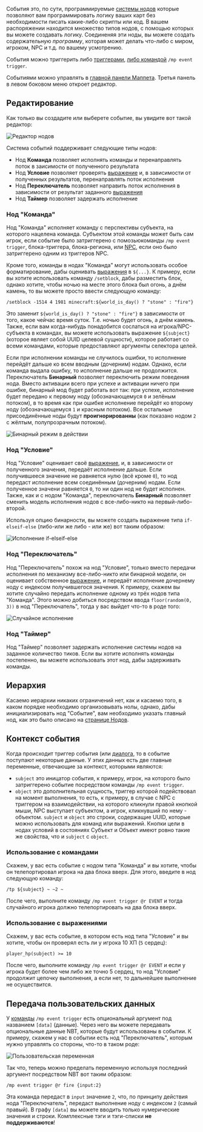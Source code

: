 События это, по сути, программируемые [системы нодов](./Ноды.md) которые позволяют вам программировать логику ваших карт без необходимости писать какие-либо скрипты или код. В вашем распоряжении находится множество типов нодов, с помощью которых вы можете создавать логику. Соединеняя эти ноды, вы можете создать содержательную *программу*, которая может делать что-либо с миром, игроком, NPC и т.д. по вашему усмотрению.

События можно триггерить либо [триггерами](./Триггер.md), [либо командой](./Команды.md#команды-событий) `/mp event trigger`.

Событиями можно управлять в [главной панели Маппета](./Главная-панель-Маппета.md). Третья панель в левом боковом меню откроет редактор.

## Редактирование

Как только вы создадите или выберете событие, вы увидите вот такой редактор:

![Редактор нодов](https://i.imgur.com/A5iJmJf.png)

Система событий поддерживает следующие типы нодов:

* Нод **Команда** позволяет исполнять команды и перенаправлять поток в заисимости от полученного результата
* Нод **Условие** позволяет проверять [выражение](./Выражения.md) и, в зависимости от полученных результатов, перенаправлять поток исполнения
* Нод **Переключатель** позволяет направить поток исполнения в зависимости от результат заданного [выражения](./Выражения.md)
* Нод **Таймер** позволяет задержать исполнение

### Нод "Команда"

Нод "Команда" исполняет команду с перспективы субъекта, на которого нацелена команда. Субъектом этой команды может быть сам игрок, если событие было затриггерено с помозьюкоманды `/mp event trigger`, блока-триггера, блока-региона, или [NPC](./NPC.md), если оно было затриггерено одним из триггеров NPC.

Кроме того, команды в нодах "Команда" могут использовать особое форматирование, дабы оценивать [выражения](./Выражения.md) в `${...}`. К примеру, если вы хотите использовать команду `/setblock`, дабы разместить блок, однако хотите, чтобы ночью на месте этого блока был огонь, а днём камень, то вы можете просто ввести следующую команду:

```
/setblock -1514 4 1981 minecraft:${world_is_day() ? "stone" : "fire"}
```

Это заменит `${world_is_day() ? "stone" : "fire"}` в зависимости от того, какое чейчас время суток. Т.е. ночью будет огонь, а днём камень. Также, если вам когда-нибудь понадобится сослаться на игрока/NPC-субъекта в командах, вы можете использовать выражение `${subject}` (которое являет собой UUID целевой сущности), которое работает со всеми командами, которые предоставляют аргументы селектора целей.

Если при исполнении команды не случилось ошибки, то исполнение перейдёт дальше ко всем вводным (дочерним) нодам. Однако, если команда выдала ошибку, то исполнение дальше не продолжится. Переключатель **Бинарный** позволяет переключить режим поведения нода. Вместо активации всего при успехе и активации ничего при ошибке, бинарный мод будет работать вот так: при успехе, исполнение будет передано к первому ноду (обозначающемуся `0` и зелёным потоком), в то время как при ошибке исполнение перейдёт ко второму ноду (обозначающемуся `1` и красным потоком). Все остальные присоединённые ноды будут **проигнорированны** (как показано нодом `2` с жёлтым, полупрозрачным потоком).

![Бинарный режим в действии](https://i.imgur.com/cdrc8bU.png)

### Нод "Условие"

Нод "Условие" оценивает своё [выражение](./Выражения.md), и, в зависимости от полученного значения, передаёт исполнение дальше. Если получившееся значение не равняется нулю (всё кроме `0`), то нод передаст исполнение всем соединённым (дочерним) нодам. Если полученное значени равняется `0`, то ни один нод не будет исполнен. Также, как и с нодом "Команда", переключатель **Бинарный** позволяет сменить модель исполнения нодов с все-либо-никто на первый-либо-второй.

Используя опцию бинарности, вы можете создать выражение типа `if-elseif-else` (либо-или же либо - или же) вот таким образом:

![Исполнение if-elseif-else](https://i.imgur.com/LN7FpUq.png)

### Нод "Переключатель"

Нод "Переключатель" похож на нод "Условие", только вместо передачи исполнения по механизму все-либо-никто или бинарной модели, он оценивает собственное [выражение](./Выражения.md), и передаёт исполнение дочернему ноду с индексом получившегося значения. К примеру, скажем вы хотите случайно передать исполнение одному из трёх нодов типа "Команда". Этого можно добиться посредством ввода `floor(random(0, 3))` в нод "Переключатель", тогда у вас выйдет что-то в роде того:

![Случайное исполнение](https://i.imgur.com/xbnrp9B.png)

### Нод "Таймер"

Нод "Таймер" позволяет задержать исполнение системы нодов на заданное количество тиков. Если вы хотите исполнять команды постепенно, вы можете использовать этот нод, дабы задерживать команды.

## Иерархия

Касаемо иерархии никаких ограничений нет, как и касаемо того, в каком порядке необходимо организовывать нолы, однако, дабы инициализировать нод "Событие", вам необходимо указать главный нод, как это было описано на [странице Нодов](./Ноды.md#пометка-нода-главным).

## Контекст события

Когда происходит триггер события (или [диалога](./Диалоги), то в событие поступают некоторые данные. У этих данных есть две главные переменные, отвечающие за контекст, которыми являются:
* ``subject`` это иницатор события, к примеру, игрок, на которого было затриггерено событие посредством команды ``/mp event trigger``.
* ``object`` это дополнительная сущность, триггер которой подействовал на момент выполнения, то есть, к примеру, в случае с NPC с триггером на взаимодействии, на которого кликнули правой кнопкой мыши, NPC выступает субъектом, а игрок, кликнувший по нему - объектом.
``subject`` и ``object`` это строки, содержащие UUID, которые можно использовать для команд или выражений. Кнопки цели в нодах условий в состояниях Субъект и Объект имеют ровно такие же свойства, что и ``subject`` с ``object``.

### Использование с командами

Скажем, у вас есть событие с нодом типа "Команда" и вы хотите, чтобы он телепортировал игрока на два блока вверх. Для этого, введите в нод следующую команду:
```
/tp ${subject} ~ ~2 ~
```
После чего, выполните команду ``/mp event trigger @r EVENT`` и тогда случайного игрока должно телепортировать на два блока вверх.

### Использование с выражениями
Скажем, у вас есть событие, в котором есть нод типа "Условие" и вы хотите, чтобы он проверял есть ли у игрока 10 ХП (``5`` сердец):
```
player_hp(subject) >= 10
```
После чего, выполните команду ``/mp event trigger @r EVENT`` и если у игрока будет более чем либо же точно 5 сердец, то нод "Условие" продолжит цепочку выполнения, а если нет, то дальнейшее выполнение не осуществится.

## Передача пользовательских данных

У [команды](./Команды.md#mp-event-trigger-target-id-data) `/mp event trigger` есть опциональный аргумент под названием `[data]` (данные). Через него вы можете передавать опциональные данные NBT, которые будут использованы в событии. К примеру, скажем у нас в событии есть нод "Переключатель", которым нужно управлять со стороны, что-то в таком роде:

![Пользовательская переменная](https://i.imgur.com/ORa6Z5O.png)

Так что, теперь можно пределать переменную используя последний аргумент посредством NBT вот таким образом:

```
/mp event trigger @r fire {input:2}
```

Эта команда передаст в `input` значение `2`, что, по принципу действия нода "Переключатель", передаст выполнение ноду с индексом `2` (самый правый). В графу `[data]` вы можете вводить только нумерические значения и строки. Комплексные тэги и тэги-списки **не поддерживаются**!
